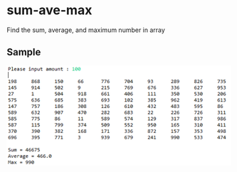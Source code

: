 # sum-ave-max
Find the sum, average, and maximum number in array

## Sample

![](https://github.com/lvcc-dsa/Students/blob/master/BSIS/Nedia-Javee/sum-ave-max/Capture17.PNG)
